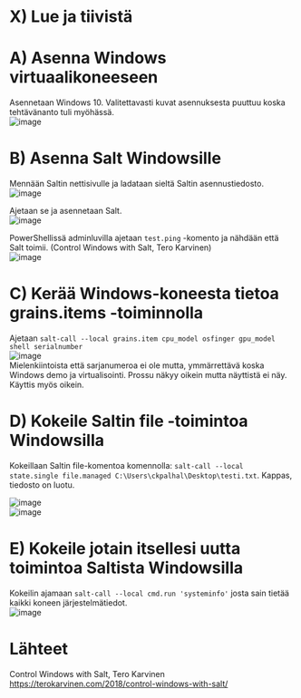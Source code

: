 # X) Lue ja tiivistä  


# A) Asenna Windows virtuaalikoneeseen  
Asennetaan Windows 10. Valitettavasti kuvat asennuksesta puuttuu koska tehtävänanto tuli myöhässä.  
![image](https://github.com/bladexanarchy/pal_hal/assets/91332151/3450ffed-bf0e-4f79-90b5-891a26c147dd)  

# B) Asenna Salt Windowsille  
Mennään Saltin nettisivulle ja ladataan sieltä Saltin asennustiedosto.  
![image](https://github.com/bladexanarchy/pal_hal/assets/91332151/a72c467a-a00a-4327-b616-cc9076cd9b5b)  

Ajetaan se ja asennetaan Salt.  
![image](https://github.com/bladexanarchy/pal_hal/assets/91332151/c2cf01bc-1547-4d85-add1-26f9f60ab0a5)  

PowerShellissä adminluvilla ajetaan ```test.ping``` -komento ja nähdään että Salt toimii.
(Control Windows with Salt, Tero Karvinen)  
![image](https://github.com/bladexanarchy/pal_hal/assets/91332151/5952540c-670d-426a-b76e-d3921b739a8a)  


# C) Kerää Windows-koneesta tietoa grains.items -toiminnolla  
Ajetaan ```salt-call --local grains.item cpu_model osfinger gpu_model shell serialnumber```  
![image](https://github.com/bladexanarchy/pal_hal/assets/91332151/784d680c-6683-4bbc-a5bd-38afc38c299d)  
Mielenkiintoista että sarjanumeroa ei ole mutta, ymmärrettävä koska Windows demo ja virtualisointi. Prossu näkyy oikein mutta näyttistä ei näy. Käyttis myös oikein.  

# D) Kokeile Saltin file -toimintoa Windowsilla  

Kokeillaan Saltin file-komentoa komennolla: ```salt-call --local state.single file.managed C:\Users\ckpalhal\Desktop\testi.txt```. Kappas, tiedosto on luotu.  

![image](https://github.com/bladexanarchy/pal_hal/assets/91332151/127c37ef-f4bc-4fee-8fa0-f625691812ff)  
![image](https://github.com/bladexanarchy/pal_hal/assets/91332151/3da7c56c-965d-417b-bbba-066b77813d6d)  


# E) Kokeile jotain itsellesi uutta toimintoa Saltista Windowsilla  
Kokeilin ajamaan ```salt-call --local cmd.run 'systeminfo'``` josta sain tietää kaikki koneen järjestelmätiedot.  
![image](https://github.com/bladexanarchy/pal_hal/assets/91332151/d9ad0fde-edc4-4f27-b497-f87a9bb50c14)  

# Lähteet  
Control Windows with Salt, Tero Karvinen  
https://terokarvinen.com/2018/control-windows-with-salt/  

